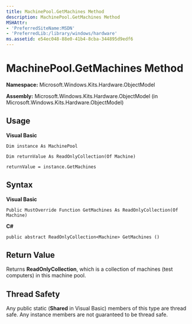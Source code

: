 ```yaml
---
title: MachinePool.GetMachines Method
description: MachinePool.GetMachines Method
MSHAttr:
- 'PreferredSiteName:MSDN'
- 'PreferredLib:/library/windows/hardware'
ms.assetid: e54ec048-88e0-41b4-8cba-344895d9edf6
---
```


# MachinePool.GetMachines Method


**Namespace:** Microsoft.Windows.Kits.Hardware.ObjectModel

**Assembly:** Microsoft.Windows.Kits.Hardware.ObjectModel (in Microsoft.Windows.Kits.Hardware.ObjectModel)

## <span id="Usage"></span><span id="usage"></span><span id="USAGE"></span>Usage


**Visual Basic**

`Dim instance As MachinePool`

`Dim returnValue As ReadOnlyCollection(Of Machine)`

`returnValue = instance.GetMachines`

## <span id="Syntax"></span><span id="syntax"></span><span id="SYNTAX"></span>Syntax


**Visual Basic**

`Public MustOverride Function GetMachines As ReadOnlyCollection(Of Machine)`

**C#**

`public abstract ReadOnlyCollection<Machine> GetMachines ()`

## <span id="Return_Value"></span><span id="return_value"></span><span id="RETURN_VALUE"></span>Return Value


Returns **ReadOnlyCollection**, which is a collection of machines (test computers) in this machine pool.

## <span id="Thread_Safety"></span><span id="thread_safety"></span><span id="THREAD_SAFETY"></span>Thread Safety


Any public static (**Shared** in Visual Basic) members of this type are thread safe. Any instance members are not guaranteed to be thread safe.

 

 






